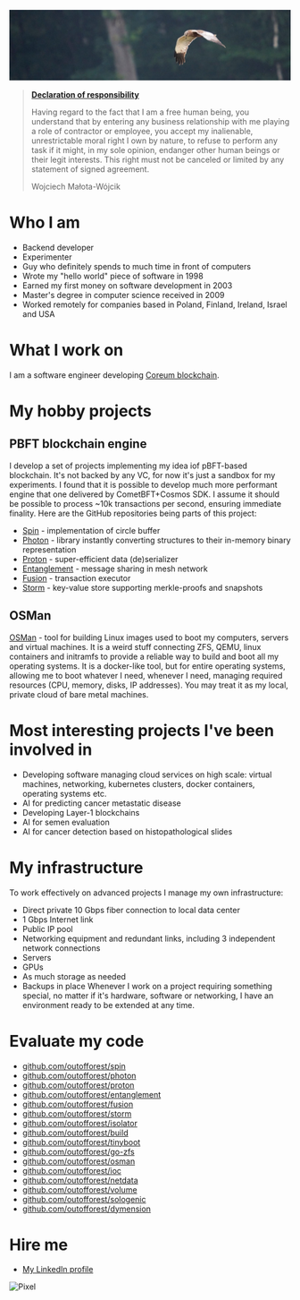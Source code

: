 ![Out of forest](header.jpg)

> [**Declaration of responsibility**](https://go.exw.co/declaration-of-responsibility)
>
> Having regard to the fact that I am a free human being, you understand that by entering any business relationship with me playing a role of contractor or employee, you accept my inalienable, unrestrictable moral right I own by nature, to refuse to perform any task if it might, in my sole opinion, endanger other human beings or their legit interests. This right must not be canceled or limited by any statement of signed agreement.
>
> Wojciech Małota-Wójcik


# Who I am
- Backend developer
- Experimenter
- Guy who definitely spends to much time in front of computers
- Wrote my "hello world" piece of software in 1998
- Earned my first money on software development in 2003
- Master's degree in computer science received in 2009
- Worked remotely for companies based in Poland, Finland, Ireland, Israel and USA

# What I work on
I am a software engineer developing [Coreum blockchain](https://go.exw.co/coreum).

# My hobby projects

## PBFT blockchain engine
I develop a set of projects implementing my idea iof pBFT-based blockchain. It's not backed by any VC, for now it's just a sandbox for my experiments.
I found that it is possible to develop much more performant engine that one delivered by CometBFT+Cosmos SDK. I assume it should be possible to process
~10k transactions per second, ensuring immediate finality. Here are the GitHub repositories being parts of this project:
- [Spin](https://go.exw.co/spin) - implementation of circle buffer
- [Photon](https://go.exw.co/photon) - library instantly converting structures to their in-memory binary representation
- [Proton](https://go.exw.co/proton) - super-efficient data (de)serializer
- [Entanglement](https://go.exw.co/entanglement) - message sharing in mesh network
- [Fusion](https://go.exw.co/fusion) - transaction executor
- [Storm](https://go.exw.co/storm) - key-value store supporting merkle-proofs and snapshots

## OSMan
[OSMan](https://go.exw.co/osman) - tool for building Linux images used to boot my computers, servers and virtual machines.
It is a weird stuff connecting ZFS, QEMU, linux containers and initramfs to provide a reliable way to build and boot all my operating systems.
It is a docker-like tool, but for entire operating systems, allowing me to boot whatever I need, whenever I need, managing required resources (CPU, memory, disks, IP addresses).
You may treat it as my local, private cloud of bare metal machines.

# Most interesting projects I've been involved in
- Developing software managing cloud services on high scale: virtual machines, networking, kubernetes clusters, docker containers, operating systems etc.
- AI for predicting cancer metastatic disease
- Developing Layer-1 blockchains
- AI for semen evaluation
- AI for cancer detection based on histopathological slides

# My infrastructure
To work effectively on advanced projects I manage my own infrastructure:
- Direct private 10 Gbps fiber connection to local data center
- 1 Gbps Internet link
- Public IP pool
- Networking equipment and redundant links, including 3 independent network connections
- Servers
- GPUs
- As much storage as needed
- Backups in place
Whenever I work on a project requiring something special, no matter if it's hardware, software or networking,
I have an environment ready to be extended at any time.

# Evaluate my code
- [github.com/outofforest/spin](https://go.exw.co/spin)
- [github.com/outofforest/photon](https://go.exw.co/photon)
- [github.com/outofforest/proton](https://go.exw.co/proton)
- [github.com/outofforest/entanglement](https://go.exw.co/entanglement)
- [github.com/outofforest/fusion](https://go.exw.co/fusion)
- [github.com/outofforest/storm](https://go.exw.co/storm)
- [github.com/outofforest/isolator](https://go.exw.co/isolator)
- [github.com/outofforest/build](https://go.exw.co/build)
- [github.com/outofforest/tinyboot](https://go.exw.co/tinyboot)
- [github.com/outofforest/go-zfs](https://go.exw.co/go-zfs)
- [github.com/outofforest/osman](https://go.exw.co/osman)
- [github.com/outofforest/ioc](https://go.exw.co/ioc)
- [github.com/outofforest/netdata](https://go.exw.co/netdata)
- [github.com/outofforest/volume](https://go.exw.co/volume)
- [github.com/outofforest/sologenic](https://go.exw.co/sologenic)
- [github.com/outofforest/dymension](https://go.exw.co/dymension)

# Hire me
- [My LinkedIn profile](https://go.exw.co/linkedin)

![Pixel](https://go.exw.co/pixel)
